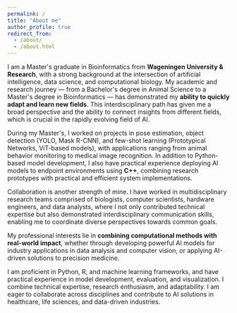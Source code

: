 ```yaml
---
permalink: /
title: "About me"
author_profile: true
redirect_from: 
  - /about/
  - /about.html
---
```


I am a Master's graduate in Bioinformatics from **Wageningen University & Research**, with a strong background at the intersection of artificial intelligence, data science, and computational biology. My academic and research journey — from a Bachelor's degree in Animal Science to a Master's degree in Bioinformatics — has demonstrated my **ability to quickly adapt and learn new fields**. This interdisciplinary path has given me a broad perspective and the ability to connect insights from different fields, which is crucial in the rapidly evolving field of AI.

During my Master's, I worked on projects in pose estimation, object detection (YOLO, Mask R-CNN), and few-shot learning (Prototypical Networks, ViT-based models), with applications ranging from animal behavior monitoring to medical image recognition. In addition to Python-based model development, I also have practical experience deploying AI models to endpoint environments using **C++**, combining research prototypes with practical and efficient system implementations.

Collaboration is another strength of mine. I have worked in multidisciplinary research teams comprised of biologists, computer scientists, hardware engineers, and data analysts, where I not only contributed technical expertise but also demonstrated interdisciplinary communication skills, enabling me to coordinate diverse perspectives towards common goals.

My professional interests lie in **combining computational methods with real-world impact**, whether through developing powerful AI models for industry applications in data analysis and computer vision, or applying AI-driven solutions to precision medicine.

I am proficient in Python, R, and machine learning frameworks, and have practical experience in model development, evaluation, and visualization. I combine technical expertise, research enthusiasm, and adaptability. I am eager to collaborate across disciplines and contribute to AI solutions in healthcare, life sciences, and data-driven industries.
